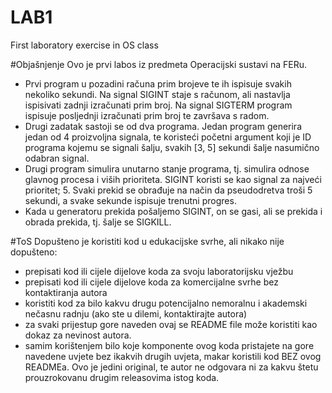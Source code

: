 # LAB1
First laboratory exercise in OS class

#Objašnjenje
Ovo je prvi labos iz predmeta Operacijski sustavi na FERu. 
- Prvi program u pozadini računa prim brojeve te ih ispisuje svakih nekoliko sekundi. Na signal SIGINT staje s računom, ali nastavlja ispisivati zadnji izračunati prim broj. Na signal SIGTERM program ispisuje posljednji izračunati prim broj te završava s radom.
- Drugi zadatak sastoji se od dva programa. Jedan program generira jedan od 4 proizvoljna signala, te koristeći početni argument koji je ID programa kojemu se signali šalju, svakih [3, 5] sekundi šalje nasumično odabran signal.
- Drugi program simulira unutarno stanje programa, tj. simulira odnose glavnog procesa i viših prioriteta. SIGINT koristi se kao signal za najveći prioritet; 5. Svaki prekid se obrađuje na način da pseudodretva troši 5 sekundi, a svake sekunde ispisuje trenutni progres.
- Kada u generatoru prekida pošaljemo SIGINT, on se gasi, ali se prekida i obrada prekida, tj. šalje se SIGKILL.

#ToS
Dopušteno je koristiti kod u edukacijske svrhe, ali nikako nije dopušteno:
- prepisati kod ili cijele dijelove koda za svoju laboratorijsku vježbu
- prepisati kod ili cijele dijelove koda za komercijalne svrhe bez kontaktiranja autora
- koristiti kod za bilo kakvu drugu potencijalno nemoralnu i akademski nečasnu radnju (ako ste u dilemi, kontaktirajte autora)
- za svaki prijestup gore naveden ovaj se README file može koristiti kao dokaz za nevinost autora.
- samim korištenjem bilo koje komponente ovog koda pristajete na gore navedene uvjete bez ikakvih drugih uvjeta, makar koristili kod BEZ ovog READMEa. Ovo je jedini original, te autor ne odgovara ni za kakvu štetu prouzrokovanu drugim releasovima istog koda.
